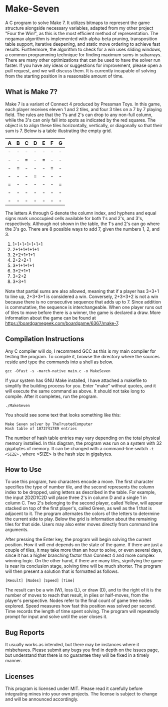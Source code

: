 # Make-Seven
A C program to solve Make 7. It utilizes bitmaps to represent the game structure alongside necessary variables, adapted from my other project "Four the Win!", as this is the most efficient method of representation. The negamax algorithm is implemented with alpha-beta pruning, transposition table support, iterative deepening, and static move ordering to achieve fast results. Furthermore, the algorithm to check for a win uses sliding windows, a common programming technique for finding maximum sums in subarrays. There are many other optimizations that can be used to have the solver run faster. If you have any ideas or suggestions for improvement, please open a pull request, and we will discuss them. It is currently incapable of solving from the starting position in a reasonable amount of time.


## What is Make 7?
Make 7 is a variant of Connect 4 produced by Pressman Toys. In this game, each player receives eleven 1 and 2 tiles, and four 3 tiles on a 7 by 7 playing field. The rules are that the 1's and 2's can drop to any non-full column, while the 3's can only fall into spots as indicated by the red squares. The object is to align these tiles horizontally, vertically, or diagonally so that their sum is 7. Below is a table illustrating the empty grid.

|  A  |  B  |  C  |  D  |  E  |  F  |  G  |
| --- | --- | --- | --- | --- | --- | --- | 
|  -  |  -  |  -  |  -  |  -  |  -  |  -  |
|  -  |  -  |  =  |  -  |  =  |  -  |  -  |
|  -  |  =  |  -  |  -  |  -  |  =  |  -  |
|  -  |  -  |  -  |  =  |  -  |  -  |  -  |
|  =  |  -  |  -  |  -  |  -  |  -  |  =  |
|  -  |  -  |  -  |  -  |  -  |  -  |  -  |
|  -  |  -  |  -  |  -  |  -  |  -  |  -  |

The letters A through G denote the column index, and hyphens and equal signs mark unoccupied cells available for both 1's and 2's, and  3's, respectively. Although not shown in the table, the 1's and 2's can go where the 3's go. There are 8 possible ways to add 7, given the numbers 1, 2, and 3.

1. 1+1+1+1+1+1+1
2. 2+1+1+1+1+1
3. 2+2+1+1+1
4. 2+2+2+1
5. 3+1+1+1+1
6. 3+2+1+1
7. 3+2+2
8. 3+3+1

Note that partial sums are also allowed, meaning that if a player has 3+3+1 to line up, 2+3+3+1 is considered a win. Conversely, 2+3+3+2 is not a win because there is no consecutive sequence that adds up to 7. Since addition is commutative, the sequence is interchangeable. When one player runs out of tiles to move before there is a winner, the game is declared a draw. More information about the game can be found at https://boardgamegeek.com/boardgame/6367/make-7.

## Compilation Instructions
Any C compiler will do, I recommend GCC as this is my main compiler for testing the program. To compile it, browse the directory where the sources reside and type the commands into a shell as below.

```gcc -Ofast -s -march-native main.c -o MakeSeven```

If your system has GNU Make installed, I have attached a makefile to simplify the building process for you. Enter "make" without quotes, and it will execute the same command as above. It should not take long to compile. After it completes, run the program.

```./MakeSeven```

You should see some text that looks something like this:
```
Make Seven solver by TheTrustedComputer
Hash table of 1073741789 entries
```

The number of hash table entries may vary depending on the total physical memory installed. In this diagram, the program was run on a system with 32 gigabytes of memory. It can be changed with a command-line switch ```-t <SIZE>``` , where \<SIZE> is the hash size in gigabytes.

## How to Use
To use this program, two characters encode a move. The first character specifies the type of number tile, and the second represents the column index to be dropped, using letters as described in the table. For example, the input 2D2D1C2D will place three 2's in column D and a single 1 in column C. Two 2's belonging to the second player, called Yellow, will appear stacked on top of the first player's, called Green, as well as the 1 that is adjacent to it. The program alternates the colors of the letters to determine the current side to play. Below the grid is information about the remaining tiles for that side. Users may also enter moves directly from command line arguments.

After pressing the Enter key, the program will begin solving the current position. How it will end depends on the state of the game. If there are just a couple of tiles, it may take more than an hour to solve, or even several days, since it has a higher branching factor than Connect 4 and more complex winning logic. On the other hand, if there are many tiles, signifying the game is near its conclusion stage, solving time will be much shorter. The program will then present a solution that is formatted as follows.

```[Result] [Nodes] [Speed] [Time]```

The result can be a win (W), loss (L), or draw (D), and to the right of it is the number of moves to reach that result, in plies or half-moves, from the player's perspective. Nodes refer to the final count of game tree nodes explored. Speed measures how fast this position was solved per second. Time records the length of time spent solving. The program will repeatedly prompt for input and solve until the user closes it.

## Bug Reports
It usually works as intended, but there may be instances where it misbehaves. Please submit any bugs you find in depth on the issues page, but understand that there is no guarantee they will be fixed in a timely manner.

## Licenses
This program is licensed under MIT. Please read it carefully before integrating mines into your own projects. The license is subject to change and will be announced accordingly.
